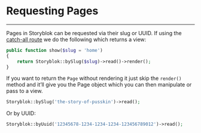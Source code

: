 # Requesting Pages

---

Pages in Storyblok can be requested via their slug or UUID. If using the [catch-all route](/{{route}}/{{version}}/installation#routing) we do the following which returns a view:

```php
public function show($slug = 'home')
{
	return Storyblok::bySlug($slug)->read()->render();
}
```

If you want to return the `Page` without rendering it just skip the `render()` method and it’ll give you the Page object which you can then manipulate or pass to a view.

```php
Storyblok::bySlug('the-story-of-pusskin')->read();
```

Or by UUID:

```php             
Storyblok::byUuid('12345678-1234-1234-1234-123456789012')->read();
```